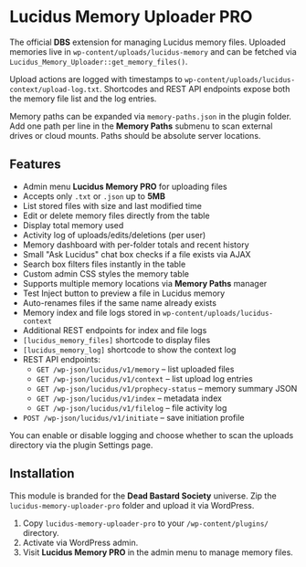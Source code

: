 # Lucidus Memory Uploader PRO

The official **DBS** extension for managing Lucidus memory files. Uploaded memories live in `wp-content/uploads/lucidus-memory` and can be fetched via `Lucidus_Memory_Uploader::get_memory_files()`.

Upload actions are logged with timestamps to `wp-content/uploads/lucidus-context/upload-log.txt`. Shortcodes and REST API endpoints expose both the memory file list and the log entries.

Memory paths can be expanded via `memory-paths.json` in the plugin folder. Add one path per line in the **Memory Paths** submenu to scan external drives or cloud mounts. Paths should be absolute server locations.

## Features
* Admin menu **Lucidus Memory PRO** for uploading files
* Accepts only `.txt` or `.json` up to **5MB**
* List stored files with size and last modified time
* Edit or delete memory files directly from the table
* Display total memory used
* Activity log of uploads/edits/deletions (per user)
* Memory dashboard with per-folder totals and recent history
* Small "Ask Lucidus" chat box checks if a file exists via AJAX
* Search box filters files instantly in the table
* Custom admin CSS styles the memory table
* Supports multiple memory locations via **Memory Paths** manager
* Test Inject button to preview a file in Lucidus memory
* Auto-renames files if the same name already exists
* Memory index and file logs stored in `wp-content/uploads/lucidus-context`
* Additional REST endpoints for index and file logs
* `[lucidus_memory_files]` shortcode to display files
* `[lucidus_memory_log]` shortcode to show the context log
* REST API endpoints:
  * `GET /wp-json/lucidus/v1/memory` – list uploaded files
  * `GET /wp-json/lucidus/v1/context` – list upload log entries
  * `GET /wp-json/lucidus/v1/prophecy-status` – memory summary JSON
  * `GET /wp-json/lucidus/v1/index` – metadata index
  * `GET /wp-json/lucidus/v1/filelog` – file activity log
 * `POST /wp-json/lucidus/v1/initiate` – save initiation profile

You can enable or disable logging and choose whether to scan the uploads directory via the plugin Settings page.

## Installation
This module is branded for the **Dead Bastard Society** universe. Zip the `lucidus-memory-uploader-pro` folder and upload it via WordPress.
1. Copy `lucidus-memory-uploader-pro` to your `/wp-content/plugins/` directory.
2. Activate via WordPress admin.
3. Visit **Lucidus Memory PRO** in the admin menu to manage memory files.
